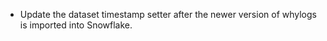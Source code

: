 - Update the dataset timestamp setter after the newer version of whylogs is imported into Snowflake.

